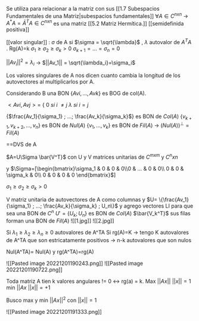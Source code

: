 Se utiliza para relacionar a la matriz con sus [[1.7 Subespacios Fundamentales de una Matriz|subespacios fundamentales]]
$\forall A \in C^{nxn}$ 
→ $A^*A= \bar A^TA \in C^{nxn}$   es una matriz [[5.2 Matriz Hermítica.]] [[semidefinida positiva]]

[[valor singular]] : $\sigma$ de A si $\sigma = \sqrt{\lambda}$ , $\lambda$ autovalor de $A^TA$ .
Rg(A)=k
$\sigma_1 \geq \sigma_2 \geq \sigma_k > 0$ 
$\sigma_{k+1} =...=\sigma_{n}= 0$

$||Av_i||^2=\lambda_i$ →  $||Av_1|| = \sqrt{\lambda_i}=\sigma_i$ 


Los valores singulares de A nos dicen cuanto cambia la longitud de los autovectores al multiplicarlos por A.

Considerando B una BON {${Avi,...,Avk}$}  es BOG de col(A).

$<Avi,Avj>=$ \{
$0 \ si \ i \ \neq j$ 
$\lambda \ si \ i=j$ 

{$\frac{Av_1}{\sigma_1} ; ...; \frac{Av_k}{\sigma_k}$} es  BON de $Col(A)$
{$v_{k+1},v_{k+2},...,v_n$} es BON de $Nul(A)$ 
{$v_1,...,v_k$} es BON de $Fil(A)$ →  $(Nul(A))^\perp=Fil(A)$ 

==DVS de A

$A=U\Sigma \bar{V^T}$   con U y V matrices unitarias de $C^{mxm}$ y $C^nxn$ 

y $\Sigma=[\begin{bmatrix}\sigma_1 & 0 & 0 & 0\\0 & ... & 0 & 0\\ 0  & 0 & \sigma_k & 0\\ 0 & 0 & 0 & 0 \end{bmatrix}$$]$ 

$\sigma_1 \geq \sigma_2 \geq \sigma_k > 0$ 

V matriz unitaria de autovectores de A como columnas 
y $U= \{\frac{Av_1}{\sigma_1} ; ...; \frac{Av_k}{\sigma_k} ; U_n\}$ y agrego vectores LI para que sea una BON de $C^n$ 
$U'= \{U_k; U_n \}$ es BON de $Col(A)$
$\bar{V_k^T}$ sus filas forman una BON de $Fil(A)$ 
![[1.jpg]]
![[2.jpg]]

Si $\lambda_1 \geq \lambda_2 \geq \lambda_n \geq 0$ autovalores de A^TA
Si rg(A)=K -> tengo K autovalores de A^TA que son estricatamente positivos -> n-k autovalores que son nulos

Nul(A^TA)= Nul(A) y rg(A^TA)=rg(A)

![[Pasted image 20221201190243.png]]
![[Pasted image 20221201190722.png]]

Toda matriz A tien k valores angulares != 0 <-> rg(a) = k.
Max $||Ax||$
$||x|| =1$
min $||Ax$
$||x||= +1$

Busco max y min $||Ax||^2$ con $||x||=1$ 

![[Pasted image 20221201191333.png]]